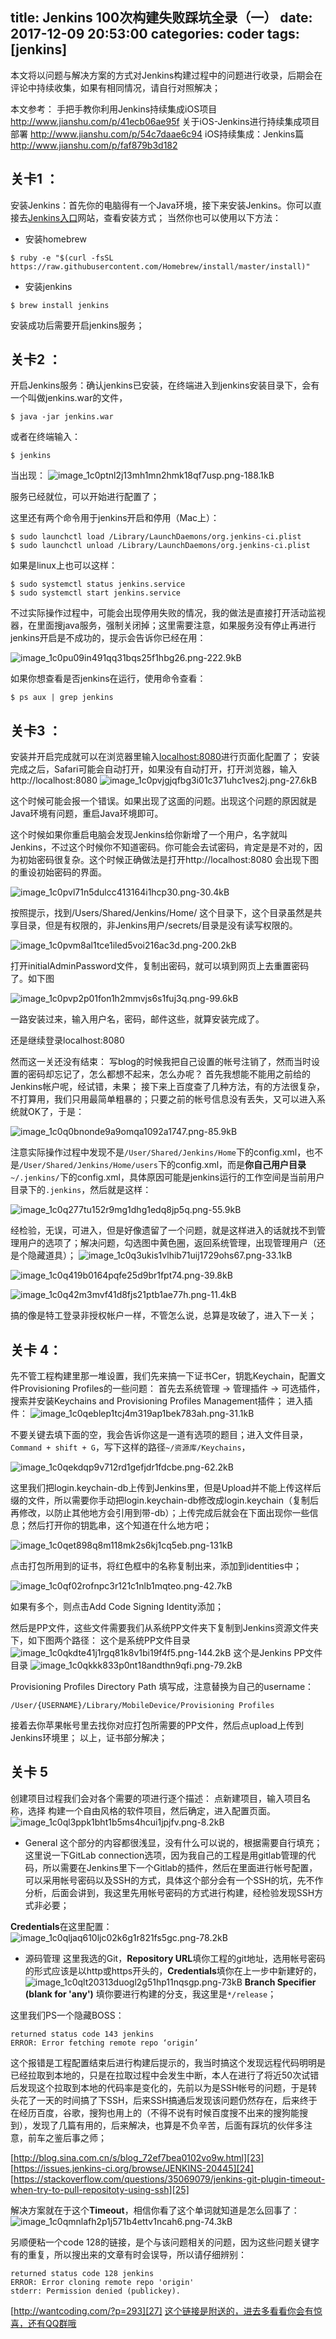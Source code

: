 title: Jenkins 100次构建失败踩坑全录（一）
date: 2017-12-09 20:53:00
categories: coder
tags: [jenkins]
-----------

本文将以问题与解决方案的方式对Jenkins构建过程中的问题进行收录，后期会在评论中持续收集，如果有相同情况，请自行对照解决；

本文参考：
手把手教你利用Jenkins持续集成iOS项目
http://www.jianshu.com/p/41ecb06ae95f
关于iOS-Jenkins进行持续集成项目部署
http://www.jianshu.com/p/54c7daae6c94
iOS持续集成：Jenkins篇
http://www.jianshu.com/p/faf879b3d182


## 关卡1 ：
安装Jenkins：首先你的电脑得有一个Java环境，接下来安装Jenkins。你可以直接去[Jenkins入口][1]网站，查看安装方式；
当然你也可以使用以下方法：

+ 安装homebrew
```
$ ruby -e "$(curl -fsSL https://raw.githubusercontent.com/Homebrew/install/master/install)"
```
+ 安装jenkins
```
$ brew install jenkins
```
安装成功后需要开启jenkins服务；

## 关卡2 ：
开启Jenkins服务：确认jenkins已安装，在终端进入到jenkins安装目录下，会有一个叫做jenkins.war的文件，
```
$ java -jar jenkins.war
```
或者在终端输入：
```
$ jenkins
```
当出现：
![image_1c0ptnl2j13mh1mn2hmk18qf7usp.png-188.1kB][2]

服务已经就位，可以开始进行配置了；

这里还有两个命令用于jenkins开启和停用（Mac上）：
```
$ sudo launchctl load /Library/LaunchDaemons/org.jenkins-ci.plist
$ sudo launchctl unload /Library/LaunchDaemons/org.jenkins-ci.plist
```
如果是linux上也可以这样：
```
$ sudo systemctl status jenkins.service
$ sudo systemctl start jenkins.service
```
不过实际操作过程中，可能会出现停用失败的情况，我的做法是直接打开活动监视器，在里面搜java服务，强制关闭掉；这里需要注意，如果服务没有停止再进行jenkins开启是不成功的，提示会告诉你已经在用：

![image_1c0pu09in491qq31bqs25f1hbg26.png-222.9kB][3]

如果你想查看是否jenkins在运行，使用命令查看：
```
$ ps aux | grep jenkins
```

## 关卡3 ：
安装并开启完成就可以在浏览器里输入[localhost:8080][4]进行页面化配置了；
安装完成之后，Safari可能会自动打开，如果没有自动打开，打开浏览器，输入http://localhost:8080
![image_1c0pvjgjqfbg3i01c371uhc1ves2j.png-27.6kB][5]

这个时候可能会报一个错误。如果出现了这面的问题。出现这个问题的原因就是Java环境有问题，重启Java环境即可。

这个时候如果你重启电脑会发现Jenkins给你新增了一个用户，名字就叫Jenkins，不过这个时候你不知道密码。你可能会去试密码，肯定是是不对的，因为初始密码很复杂。这个时候正确做法是打开http://localhost:8080 会出现下图的重设初始密码的界面。

![image_1c0pvl71n5dulcc413164i1hcp30.png-30.4kB][6]

按照提示，找到/Users/Shared/Jenkins/Home/ 这个目录下，这个目录虽然是共享目录，但是有权限的，非Jenkins用户/secrets/目录是没有读写权限的。

![image_1c0pvm8al1tce1iled5voi216ac3d.png-200.2kB][7]

打开initialAdminPassword文件，复制出密码，就可以填到网页上去重置密码了。如下图

![image_1c0pvp2p01fon1h2mmvjs6s1fuj3q.png-99.6kB][8]

一路安装过来，输入用户名，密码，邮件这些，就算安装完成了。

还是继续登录localhost:8080

然而这一关还没有结束：
写blog的时候我把自己设置的帐号注销了，然而当时设置的密码却忘记了，怎么都想不起来，怎么办呢？
首先我想能不能用之前给的Jenkins帐户呢，经试错，未果；
接下来上百度查了几种方法，有的方法很复杂，不打算用，我们只用最简单粗暴的；只要之前的帐号信息没有丢失，又可以进入系统就OK了，于是：

![image_1c0q0bnonde9a9omqa1092a1747.png-85.9kB][9]

注意实际操作过程中发现不是`/User/Shared/Jenkins/Home`下的config.xml，也不是`/User/Shared/Jenkins/Home/users`下的config.xml，而是**你自己用户目录**`~/.jenkins/`下的config.xml，具体原因可能是jenkins运行的工作空间是当前用户目录下的`.jenkins`，然后就是这样：

![image_1c0q277tu152r9mg1dhg1edq8jp5q.png-55.9kB][10]

经检验，无误，可进入，但是好像遗留了一个问题，就是这样进入的话就找不到管理用户的选项了；解决问题，勾选图中黄色圈，返回系统管理，出现管理用户（还是个隐藏道具）；
![image_1c0q3ukis1vlhib71uij1729ohs67.png-33.1kB][11]

![image_1c0q419b0164pqfe25d9br1fpt74.png-39.8kB][12]

![image_1c0q42m3mvf41d8fjs21ptb1ae77h.png-11.4kB][13]

搞的像是特工登录非授权帐户一样，不管怎么说，总算是攻破了，进入下一关；

## 关卡 4：
先不管工程构建里那一堆设置，我们先来搞一下证书Cer，钥匙Keychain，配置文件Provisioning Profiles的一些问题：
首先去系统管理 -> 管理插件 -> 可选插件，搜索并安装Keychains and Provisioning Profiles Management插件；
进入插件：
![image_1c0qeblep1tcj4m319ap1bek783ah.png-31.1kB][14]

不要关键去填下面的空，我会告诉你这是一道有选项的题目；进入文件目录，`Command + shift + G`，写下这样的路径`~/资源库/Keychains`，

![image_1c0qekdqp9v712rd1gefjdr1fdcbe.png-62.2kB][15]

这里我们把login.keychain-db上传到Jenkins里，但是Upload并不能上传这样后缀的文件，所以需要你手动把login.keychain-db修改成login.keychain（复制后再修改，以防止其他地方会引用到带-db）；上传完成后就会在下面出现你一些信息；然后打开你的钥匙串，这个知道在什么地方吧；

![image_1c0qet898q8m118mk2s6kj1cq5eb.png-131kB][16]

点击打包所用到的证书，将红色框中的名称复制出来，添加到identities中；

![image_1c0qf02rofnpc3r121c1nlb1mqteo.png-42.7kB][17]

如果有多个，则点击Add Code Signing Identity添加；

然后是PP文件，这些文件需要我们从系统PP文件夹下复制到Jenkins资源文件夹下，如下图两个路径：
这个是系统PP文件目录
![image_1c0qkdte41j1rgq81k8v1bi19f4f5.png-144.2kB][18]
这个是Jenkins PP文件目录
![image_1c0qkkk833p0nt18andthn9qfi.png-79.2kB][19]

Provisioning Profiles Directory Path 填写成，注意替换为自己的username：

```
/User/{USERNAME}/Library/MobileDevice/Provisioning Profiles
```
接着去你苹果帐号里去找你对应打包所需要的PP文件，然后点upload上传到Jenkins环境里；
以上，证书部分解决；

## 关卡 5
创建项目过程我们会对各个需要的项进行逐个描述：
点新建项目，输入项目名称，选择 构建一个自由风格的软件项目，然后确定，进入配置页面。
![image_1c0ql3ppk1bht1b5ms4hcui1jpjfv.png-8.2kB][20]

+ General
这个部分的内容都很浅显，没有什么可以说的，根据需要自行填充；这里说一下GitLab connection选项，因为我自己的工程是用gitlab管理的代码，所以需要在Jenkins里下一个Gitlab的插件，然后在里面进行帐号配置，可以采用帐号密码以及SSH的方式，具体这个部分会有一个SSH的坑，先不作分析，后面会讲到，我这里先用帐号密码的方式进行构建，经检验发现SSH方式非必要；

**Credentials**在这里配置：
![image_1c0qljaq610ljc02k6g1r821fs5gc.png-78.2kB][21]

+ 源码管理
这里我选的Git，**Repository URL**填你工程的git地址，选用帐号密码的形式应该是以http或https开头的，**Credentials**填你在上一步中新建好的，
![image_1c0qlt20313duogl2g51hp11nqsgp.png-73kB][22]
**Branch Specifier (blank for 'any')**	填你要进行构建的分支，我这里是`*/release`；

这里我们PS一个隐藏BOSS：
```
returned status code 143 jenkins
ERROR: Error fetching remote repo ‘origin’
```
这个报错是工程配置结束后进行构建后提示的，我当时搞这个发现远程代码明明是已经拉取到本地的，只是在拉取过程中会发生中断，本人在进行了将近50次试错后发现这个拉取到本地的代码率是变化的，先前以为是SSH帐号的问题，于是转头花了一天的时间搞了下SSH，后来SSH搞通后发现该问题仍然存在，后来终于在经历百度，谷歌，搜狗也用上的（不得不说有时候百度搜不出来的搜狗能搜到），发现了几篇有用的，后来解决，也算是不负辛苦，后面有踩坑的伙伴多注意，前车之鉴后事之师；

[http://blog.sina.com.cn/s/blog_72ef7bea0102vo9w.html][23]
[https://issues.jenkins-ci.org/browse/JENKINS-20445][24]
[https://stackoverflow.com/questions/35069079/jenkins-git-plugin-timeout-when-try-to-pull-repositoty-using-ssh][25]

解决方案就在于这个**Timeout**，相信你看了这个单词就知道是怎么回事了：
![image_1c0qmnlafh2p1j571b4ettv1ncah6.png-74.3kB][26]

另顺便粘一个code 128的链接，是个与该问题相关的问题，因为这些问题关键字有的重复，所以搜出来的文章有时会误导，所以请仔细辨别：
```
returned status code 128 jenkins
ERROR: Error cloning remote repo 'origin'
stderr: Permission denied (publickey).
```
[http://wantcoding.com/?p=293][27]
[这个链接是附送的，进去多看看你会有惊喜，还有QQ群哦][28]



  [1]: https://jenkins.io
  [2]: http://static.zybuluo.com/usiege/uowhxmph61xngu3l2t4hxamh/image_1c0ptnl2j13mh1mn2hmk18qf7usp.png
  [3]: http://static.zybuluo.com/usiege/s46xl40yzd7t5gijpwdippc9/image_1c0pu09in491qq31bqs25f1hbg26.png
  [4]: localhost:8080
  [5]: http://static.zybuluo.com/usiege/fn2f1wx006r3chny2t5u9atc/image_1c0pvjgjqfbg3i01c371uhc1ves2j.png
  [6]: http://static.zybuluo.com/usiege/sfnjgdq201o27xta3ttqllkr/image_1c0pvl71n5dulcc413164i1hcp30.png
  [7]: http://static.zybuluo.com/usiege/ltc8z86hbmzy78857uo767zr/image_1c0pvm8al1tce1iled5voi216ac3d.png
  [8]: http://static.zybuluo.com/usiege/ub5cnhcl82hyed8j8aqghlna/image_1c0pvp2p01fon1h2mmvjs6s1fuj3q.png
  [9]: http://static.zybuluo.com/usiege/ihh8n31m9fb1r9gomahd7l6d/image_1c0q0bnonde9a9omqa1092a1747.png
  [10]: http://static.zybuluo.com/usiege/rmn1oao4inl6rvryb8ne596c/image_1c0q277tu152r9mg1dhg1edq8jp5q.png
  [11]: http://static.zybuluo.com/usiege/v5zxzwu4pex59s78odynkkd6/image_1c0q3ukis1vlhib71uij1729ohs67.png
  [12]: http://static.zybuluo.com/usiege/bxyfaeid922e3lf7dvuz9mh8/image_1c0q419b0164pqfe25d9br1fpt74.png
  [13]: http://static.zybuluo.com/usiege/burf10v126vjx00u2ym0h2bn/image_1c0q42m3mvf41d8fjs21ptb1ae77h.png
  [14]: http://static.zybuluo.com/usiege/kgy8eq7ug16g0o1o4eotp3bw/image_1c0qeblep1tcj4m319ap1bek783ah.png
  [15]: http://static.zybuluo.com/usiege/ebpz8l8bnnvlrr6oi3a0423h/image_1c0qekdqp9v712rd1gefjdr1fdcbe.png
  [16]: http://static.zybuluo.com/usiege/w9l7f921rn6he0vx1vcqmu6a/image_1c0qet898q8m118mk2s6kj1cq5eb.png
  [17]: http://static.zybuluo.com/usiege/zc1wu103t1woz01fp07s80b7/image_1c0qf02rofnpc3r121c1nlb1mqteo.png
  [18]: http://static.zybuluo.com/usiege/peonwampxc6wa9h3i2yuhfm5/image_1c0qkdte41j1rgq81k8v1bi19f4f5.png
  [19]: http://static.zybuluo.com/usiege/v0firte6p13gwec9a133ixi1/image_1c0qkkk833p0nt18andthn9qfi.png
  [20]: http://static.zybuluo.com/usiege/1ytel52lwidafke7uv5rmgb0/image_1c0ql3ppk1bht1b5ms4hcui1jpjfv.png
  [21]: http://static.zybuluo.com/usiege/f6pv0rsip2oirn32m01agp1l/image_1c0qljaq610ljc02k6g1r821fs5gc.png
  [22]: http://static.zybuluo.com/usiege/bzufeuzktht55r97i2bsem18/image_1c0qlt20313duogl2g51hp11nqsgp.png
  [23]: http://blog.sina.com.cn/s/blog_72ef7bea0102vo9w.html
  [24]: https://issues.jenkins-ci.org/browse/JENKINS-20445
  [25]: https://stackoverflow.com/questions/35069079/jenkins-git-plugin-timeout-when-try-to-pull-repositoty-using-ssh
  [26]: http://static.zybuluo.com/usiege/firl86lawiru1uvz1jhelb28/image_1c0qmnlafh2p1j571b4ettv1ncah6.png
  [27]: http://wantcoding.com/?p=293
  [28]: http://www.cnblogs.com/EasonJim/p/6266892.html